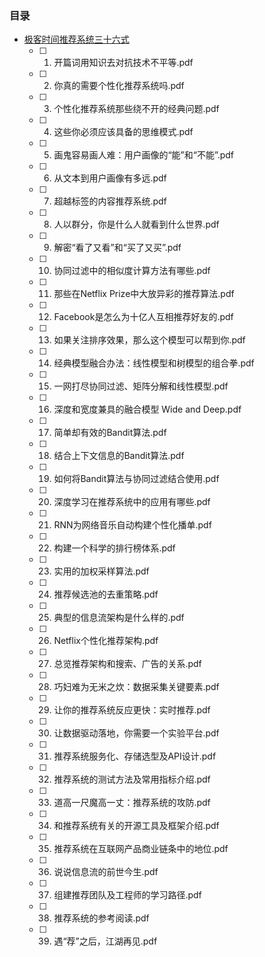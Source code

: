 ### 目录

- [极客时间推荐系统三十六式](srcmd/Rec36.md)
     - [ ] 01. 开篇词用知识去对抗技术不平等.pdf
     - [ ] 02. 你真的需要个性化推荐系统吗.pdf
     - [ ] 03. 个性化推荐系统那些绕不开的经典问题.pdf
     - [ ] 04. 这些你必须应该具备的思维模式.pdf
     - [ ] 05. 画鬼容易画人难：用户画像的“能”和“不能”.pdf
     - [ ] 06. 从文本到用户画像有多远.pdf
     - [ ] 07. 超越标签的内容推荐系统.pdf
     - [ ] 08. 人以群分，你是什么人就看到什么世界.pdf
     - [ ] 09. 解密“看了又看”和“买了又买”.pdf
     - [ ] 10. 协同过滤中的相似度计算方法有哪些.pdf
     - [ ] 11. 那些在Netflix Prize中大放异彩的推荐算法.pdf
     - [ ] 12. Facebook是怎么为十亿人互相推荐好友的.pdf
     - [ ] 13. 如果关注排序效果，那么这个模型可以帮到你.pdf
     - [ ] 14. 经典模型融合办法：线性模型和树模型的组合拳.pdf
     - [ ] 15. 一网打尽协同过滤、矩阵分解和线性模型.pdf
     - [ ] 16. 深度和宽度兼具的融合模型 Wide and Deep.pdf
     - [ ] 17. 简单却有效的Bandit算法.pdf
     - [ ] 18. 结合上下文信息的Bandit算法.pdf
     - [ ] 19. 如何将Bandit算法与协同过滤结合使用.pdf
     - [ ] 20. 深度学习在推荐系统中的应用有哪些.pdf
     - [ ] 21. RNN为网络音乐自动构建个性化播单.pdf
     - [ ] 22. 构建一个科学的排行榜体系.pdf
     - [ ] 23. 实用的加权采样算法.pdf
     - [ ] 24. 推荐候选池的去重策略.pdf
     - [ ] 25. 典型的信息流架构是什么样的.pdf
     - [ ] 26. Netflix个性化推荐架构.pdf
     - [ ] 27. 总览推荐架构和搜索、广告的关系.pdf
     - [ ] 28. 巧妇难为无米之炊：数据采集关键要素.pdf
     - [ ] 29. 让你的推荐系统反应更快：实时推荐.pdf
     - [ ] 30. 让数据驱动落地，你需要一个实验平台.pdf
     - [ ] 31. 推荐系统服务化、存储选型及API设计.pdf
     - [ ] 32. 推荐系统的测试方法及常用指标介绍.pdf
     - [ ] 33. 道高一尺魔高一丈：推荐系统的攻防.pdf
     - [ ] 34. 和推荐系统有关的开源工具及框架介绍.pdf
     - [ ] 35. 推荐系统在互联网产品商业链条中的地位.pdf
     - [ ] 36. 说说信息流的前世今生.pdf
     - [ ] 37. 组建推荐团队及工程师的学习路径.pdf
     - [ ] 38. 推荐系统的参考阅读.pdf
     - [ ] 39. 遇“荐”之后，江湖再见.pdf